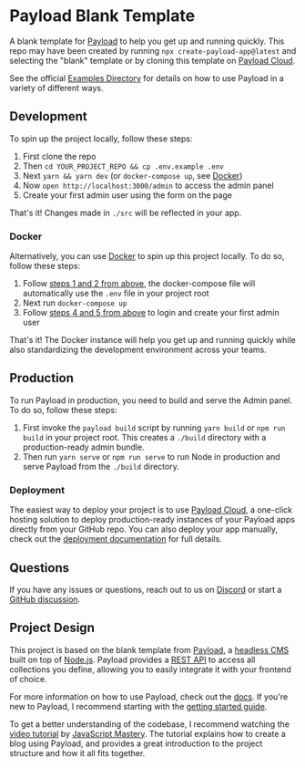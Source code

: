 # Payload Blank Template

A blank template for [Payload](https://github.com/payloadcms/payload) to help you get up and running quickly. This repo may have been created by running `npx create-payload-app@latest` and selecting the "blank" template or by cloning this template on [Payload Cloud](https://payloadcms.com/new/clone/blank).

See the official [Examples Directory](https://github.com/payloadcms/payload/tree/main/examples) for details on how to use Payload in a variety of different ways.

## Development

To spin up the project locally, follow these steps:

1. First clone the repo
1. Then `cd YOUR_PROJECT_REPO && cp .env.example .env`
1. Next `yarn && yarn dev` (or `docker-compose up`, see [Docker](#docker))
1. Now `open http://localhost:3000/admin` to access the admin panel
1. Create your first admin user using the form on the page

That's it! Changes made in `./src` will be reflected in your app.

### Docker

Alternatively, you can use [Docker](https://www.docker.com) to spin up this project locally. To do so, follow these steps:

1. Follow [steps 1 and 2 from above](#development), the docker-compose file will automatically use the `.env` file in your project root
1. Next run `docker-compose up`
1. Follow [steps 4 and 5 from above](#development) to login and create your first admin user

That's it! The Docker instance will help you get up and running quickly while also standardizing the development environment across your teams.

## Production

To run Payload in production, you need to build and serve the Admin panel. To do so, follow these steps:

1. First invoke the `payload build` script by running `yarn build` or `npm run build` in your project root. This creates a `./build` directory with a production-ready admin bundle.
1. Then run `yarn serve` or `npm run serve` to run Node in production and serve Payload from the `./build` directory.

### Deployment

The easiest way to deploy your project is to use [Payload Cloud](https://payloadcms.com/new/import), a one-click hosting solution to deploy production-ready instances of your Payload apps directly from your GitHub repo. You can also deploy your app manually, check out the [deployment documentation](https://payloadcms.com/docs/production/deployment) for full details.

## Questions

If you have any issues or questions, reach out to us on [Discord](https://discord.com/invite/payload) or start a [GitHub discussion](https://github.com/payloadcms/payload/discussions).

## Project Design

This project is based on the blank template from [Payload](https://payloadcms.com), a [headless CMS](https://payloadcms.com/docs/overview/architecture) built on top of [Node.js](https://nodejs.org/en/). Payload provides a [REST API](https://payloadcms.com/docs/rest-api/overview) to access all collections you define, allowing you to easily integrate it with your frontend of choice.

For more information on how to use Payload, check out the [docs](https://payloadcms.com/docs/overview/getting-started). If you're new to Payload, I recommend starting with the [getting started guide](https://payloadcms.com/docs/overview/getting-started).

To get a better understanding of the codebase, I recommend watching the [video tutorial](https://youtu.be/3JUsg-WsU9o?si=me3_1gOISNBOBe4h) by [JavaScript Mastery](https://www.youtube.com/channel/UCmXmlB34gHXPQwVMXzVLvVg). The tutorial explains how to create a blog using Payload, and provides a great introduction to the project structure and how it all fits together.
